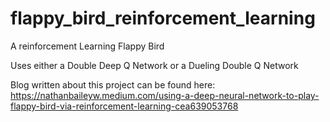 # flappy_bird_reinforcement_learning

A reinforcement Learning Flappy Bird

Uses either a Double Deep Q Network or a Dueling Double Q Network

Blog written about this project can be found here: https://nathanbaileyw.medium.com/using-a-deep-neural-network-to-play-flappy-bird-via-reinforcement-learning-cea639053768